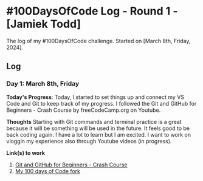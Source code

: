 # #100DaysOfCode Log - Round 1 - [Jamiek Todd]

The log of my #100DaysOfCode challenge. Started on [March 8th, Friday, 2024].

## Log

### Day 1: March 8th, Friday

**Today's Progress**: Today, I started to set things up and connect my VS Code and Git to keep track of my progress. I followed the Git and GitHub for Beginners - Crash Course by freeCodeCamp.org on Youtube. 

**Thoughts** Starting with Git commands and terminal practice is a great because it will be something will be used in the future. It feels good to be back coding again. I have a lot to learn but I am excited. I want to work on vloggin my experience also through Youtube videos (in progress). 

**Link(s) to work**
1. [Git and GitHub for Beginners - Crash Course](https://www.youtube.com/watch?v=RGOj5yH7evk)
2. [My 100 days of Code fork](https://github.com/Miek00/100-days-of-code)